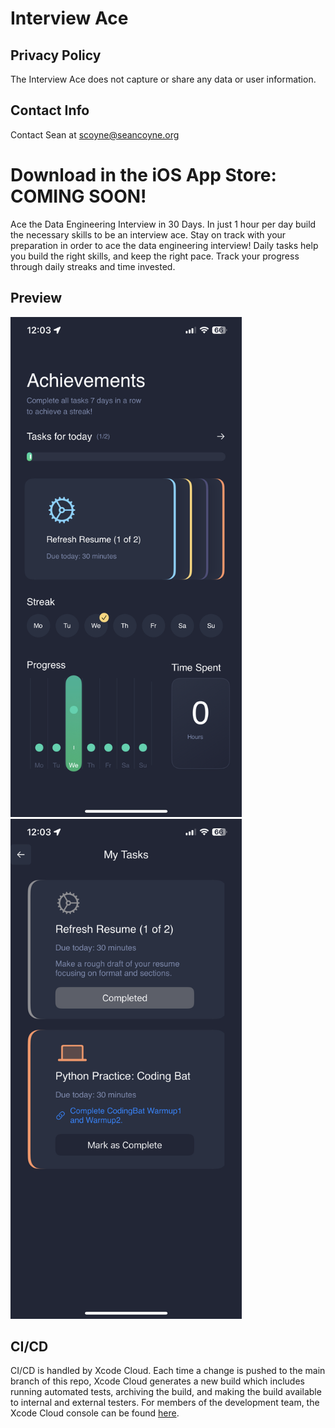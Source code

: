 # Interview Ace

## Privacy Policy
The Interview Ace does not capture or share any data or user information.

## Contact Info
Contact Sean at scoyne@seancoyne.org


# Download in the iOS App Store: COMING SOON!
Ace the Data Engineering Interview in 30 Days. In just 1 hour per day build the necessary skills to be an interview ace. Stay on track with your preparation in order to ace the data engineering interview! Daily tasks help you build the right skills, and keep the right pace. Track your progress through daily streaks and time invested.

## Preview
<p float="left">
<img src="imgs/screen2.png" height="800">
<img src="imgs/screen1.png" height="800">
</p>

## CI/CD 
CI/CD is handled by Xcode Cloud. Each time a change is pushed to the main branch of this repo, Xcode Cloud generates a new build which includes running automated tests, archiving the build, and making the build available to internal and external testers. For members of the development team, the Xcode Cloud console can be found [here](https://appstoreconnect.apple.com/teams/69a6de89-436e-47e3-e053-5b8c7c11a4d1/apps/6465748534/ci/groups).
